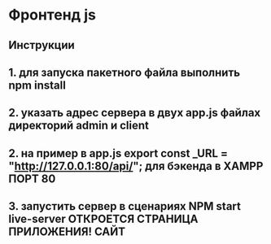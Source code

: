 # Фронтенд js  

## Инструкции

## 1. для запуска пакетного файла выполнить npm install

## 2. указать адрес сервера в двух app.js файлах директорий admin и client

## 2. на пример в app.js  export const _URL = "<http://127.0.0.1:80/api/>"; для бэкенда в XAMPP ПОРТ 80

## 3. запустить сервер в сценариях NPM start live-server ОТКРОЕТСЯ СТРАНИЦА ПРИЛОЖЕНИЯ! САЙТ
